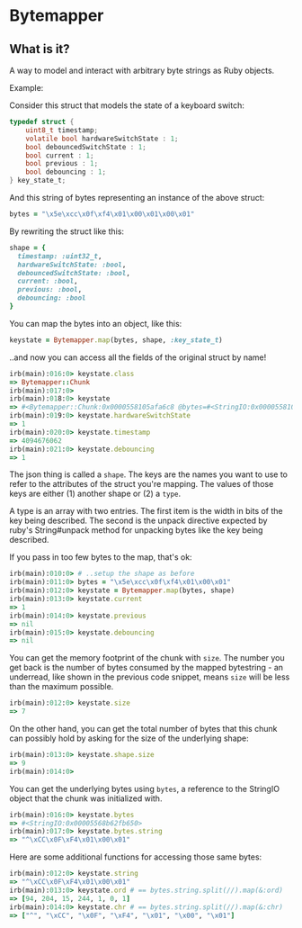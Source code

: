 # Bytemapper

## What is it?

A way to model and interact with arbitrary byte strings as Ruby objects.

Example:

Consider this struct that models the state of a keyboard switch:

```c
typedef struct {
    uint8_t timestamp;
    volatile bool hardwareSwitchState : 1;
    bool debouncedSwitchState : 1;
    bool current : 1;
    bool previous : 1;
    bool debouncing : 1;
} key_state_t;
```

And this string of bytes representing an instance of the above struct:

```ruby
bytes = "\x5e\xcc\x0f\xf4\x01\x00\x01\x00\x01"
```

By rewriting the struct like this:

```ruby
shape = {
  timestamp: :uint32_t,
  hardwareSwitchState: :bool,
  debouncedSwitchState: :bool,
  current: :bool,
  previous: :bool,
  debouncing: :bool
}
```

You can map the bytes into an object, like this:

```ruby
keystate = Bytemapper.map(bytes, shape, :key_state_t)
```

..and now you can access all the fields of the original struct by name!
```ruby
irb(main):016:0> keystate.class
=> Bytemapper::Chunk
irb(main):017:0> 
irb(main):018:0> keystate
=> #<Bytemapper::Chunk:0x0000558105afa6c8 @bytes=#<StringIO:0x0000558105afb398>, @shape={:timestamp=>[32, "L"], :hardwareSwitchState=>[8, "C"], :debouncedSwitchState=>[8, "C"], :current=>[8, "C"], :previous=>[8, "C"], :debouncing=>[8, "C"]}, @name=:key_state_t, @timestamp=4094676062, @hardwareSwitchState=1, @debouncedSwitchState=0, @current=1, @previous=0, @debouncing=1>
irb(main):019:0> keystate.hardwareSwitchState
=> 1
irb(main):020:0> keystate.timestamp
=> 4094676062
irb(main):021:0> keystate.debouncing
=> 1
```

The json thing is called a `shape`. The keys are the names you want to use to
refer to the attributes of the struct you're mapping. The values of those keys
are either (1) another shape or (2) a `type`. 

A type is an array with two entries. The first item is the width in bits of the
key being described. The second is the unpack directive expected by ruby's
String#unpack method for unpacking bytes like the key being described.

If you pass in too few bytes to the map, that's ok:
```ruby
irb(main):010:0> # ..setup the shape as before
irb(main):011:0> bytes = "\x5e\xcc\x0f\xf4\x01\x00\x01"
irb(main):012:0> keystate = Bytemapper.map(bytes, shape)
irb(main):013:0> keystate.current
=> 1
irb(main):014:0> keystate.previous
=> nil
irb(main):015:0> keystate.debouncing
=> nil
```

You can get the memory footprint of the chunk with `size`. The number you get
back is the number of bytes consumed by the mapped bytestring - an underread,
like shown in the previous code snippet, means `size` will be less than the
maximum possible.

```ruby
irb(main):012:0> keystate.size
=> 7
```

On the other hand, you can get the total number of bytes that this chunk can
possibly hold by asking for the size of the underlying shape:
```ruby
irb(main):013:0> keystate.shape.size
=> 9
irb(main):014:0> 
```

You can get the underlying bytes using `bytes`, a reference to the StringIO
object that the chunk was initialized with.
```ruby
irb(main):016:0> keystate.bytes
=> #<StringIO:0x00005568b62fb650>
irb(main):017:0> keystate.bytes.string
=> "^\xCC\x0F\xF4\x01\x00\x01"
```

Here are some additional functions for accessing those same bytes:
```ruby
irb(main):012:0> keystate.string
=> "^\xCC\x0F\xF4\x01\x00\x01"
irb(main):013:0> keystate.ord # == bytes.string.split(//).map(&:ord)
=> [94, 204, 15, 244, 1, 0, 1]
irb(main):014:0> keystate.chr # == bytes.string.split(//).map(&:chr)
=> ["^", "\xCC", "\x0F", "\xF4", "\x01", "\x00", "\x01"]
```



